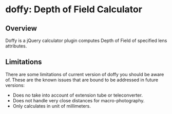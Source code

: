 doffy: Depth of Field Calculator
=====


Overview
-----
Doffy is a jQuery calculator plugin computes Depth of Field of specified lens attributes.


Limitations
-----
There are some limitations of current version of doffy you should be aware of. These are the known issues that are bound to be addressed in future versions:

* Does no take into account of extension tube or teleconverter.
* Does not handle very close distances for macro-photography.
* Only calculates in unit of millimeters.
